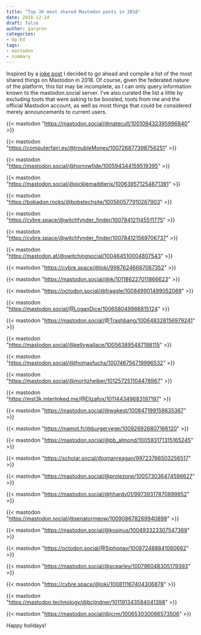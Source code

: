 ```yaml
---
title: "Top 30 most shared Mastodon posts in 2018"
date: 2018-12-24
draft: false
author: gargron
categories:
- Op-Ed
tags:
- mastodon
- summary
---
```


Inspired by a [joke post](https://cybre.space/@somarasu/101297601782617843) I decided to go ahead and compile a list of the most shared things on Mastodon in 2018.<!--more--> Of course, given the federated nature of the platform, this list may be incomplete, as I can only query information known to the mastodon.social server. I've also curated the list a little by excluding toots that were asking to be boosted, toots from me and the official Mastodon account, as well as most things that could be considered merely announcements to current users.

{{< mastodon "https://mastodon.social/@natecull/100109432395996840" >}}

{{< mastodon "https://computerfairi.es/@troubleMoney/100726877398756251" >}}

{{< mastodon "https://mastodon.social/@horrowfide/100594344159519395" >}}

{{< mastodon "https://mastodon.social/@picklemaddierix/100639571254871391" >}}

{{< mastodon "https://bobadon.rocks/@bobstechsite/100560577910267903" >}}

{{< mastodon "https://cybre.space/@witchfynder_finder/100784121145511775" >}}

{{< mastodon "https://cybre.space/@witchfynder_finder/100784121569706737" >}}

{{< mastodon "https://mastodon.at/@switchingsocial/100464510004807543" >}}

{{< mastodon "https://cybre.space/@loki/99876246667087352" >}}

{{< mastodon "https://mastodon.social/@jk/101186227011866623" >}}

{{< mastodon "https://octodon.social/@fraggle/100849901499052069" >}}

{{< mastodon "https://mastodon.social/@LoganDice/100658049966815124" >}}

{{< mastodon "https://mastodon.social/@Trashbang/100648328156979241" >}}

{{< mastodon "https://mastodon.social/@kellywallace/100563895487198115" >}}

{{< mastodon "https://mastodon.social/@thomasfuchs/100746756719996532" >}}

{{< mastodon "https://mastodon.social/@moritzheiber/101257251104478967" >}}

{{< mastodon "https://mst3k.interlinked.me/@Elizafox/101144349683197197" >}}

{{< mastodon "https://mastodon.social/@wakest/100847199159835367" >}}

{{< mastodon "https://mamot.fr/@burgervege/100926926807166120" >}}

{{< mastodon "https://mastodon.social/@bb_almond/100593171315165245" >}}

{{< mastodon "https://scholar.social/@omanreagan/99723766503256517" >}}

{{< mastodon "https://mastodon.social/@prolezone/100573036474596627" >}}

{{< mastodon "https://mastodon.social/@hhardy01/99739317870899852" >}}

{{< mastodon "https://mastodon.social/@senatormeow/100908678269940898" >}}

{{< mastodon "https://mastodon.social/@kosinus/100493323307547389" >}}

{{< mastodon "https://octodon.social/@Siphonay/100872488841060662" >}}

{{< mastodon "https://mastodon.social/@scearley/100796048305179393" >}}

{{< mastodon "https://cybre.space/@loki/100811167404306878" >}}

{{< mastodon "https://mastodon.technology/@bclindner/101191343584041398" >}}

{{< mastodon "https://mastodon.social/@icrm/100653030066573506" >}}

Happy holidays!
